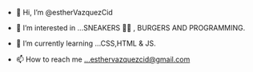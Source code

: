 - 👋 Hi, I’m @estherVazquezCid
- 👀 I’m interested in ...SNEAKERS 👟🖤 , BURGERS AND PROGRAMMING.
- 🌱 I’m currently learning ...CSS,HTML & JS.

- 📫 How to reach me ...esthervazquezcid@gmail.com

<!---
Evazquezcid/Evazquezcid is a ✨ special ✨ repository because its `README.md` (this file) appears on your GitHub profile.
You can click the Preview link to take a look at your changes.
--->


